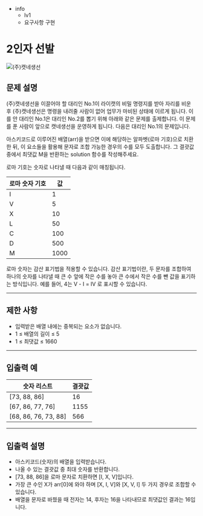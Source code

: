 - info
    - lv1
    - 요구사항 구현

# 2인자 선발
![(주)캣네생선](./16_1.webp)

## 문제 설명
(주)캣네생선을 이끌어야 할 대리인 No.1이 라이캣의 비밀 명령지를 받아 자리를 비운 후 (주)캣네생선은 명령을 내려줄 사람이 없어 업무가 마비된 상태에 이르게 됩니다. 이를 안 대리인 No.1은 대리인 No.2를 뽑기 위해 아래와 같은 문제를 출제합니다. 이 문제를 푼 사람이 앞으로 캣네생선을 운영하게 됩니다. 다음은 대리인 No.1의 문제입니다.

아스키코드로 이루어진 배열(arr)을 받으면 이에 해당하는 알파벳(로마 기호)으로 치환한 뒤, 이 요소들을 활용해 문자로 조합 가능한 경우의 수를 모두 도출합니다. 그 결괏값 중에서 최댓값 M을 반환하는 solution 함수를 작성해주세요.

로마 기호는 숫자로 나타낼 때 다음과 같이 매칭됩니다.

| 로마 숫자 기호 | 값 |
| --- | --- |
| I | 1 |
| V | 5 |
| X | 10 |
| L | 50 |
| C | 100 |
| D | 500 |
| M | 1000 |

로마 숫자는 감산 표기법을 적용할 수 있습니다. 감산 표기법이란, 두 문자를 조합하여 하나의 숫자를 나타낼 때 큰 수 앞에 작은 수를 놓아 큰 수에서 작은 수를 뺀 값을 표기하는 방식입니다. 예를 들어, 4는 Ⅴ - Ⅰ = Ⅳ 로 표시할 수 있습니다.

---

## 제한 사항

- 입력받은 배열 내에는 중복되는 요소가 없습니다.
- 1 ≤ 배열의 길이 ≤ 5
- 1 ≤ 최댓값 ≤ 1660

---

## 입출력 예

| 숫자 리스트 | 결괏값 |
| --- | --- |
| [73, 88, 86] | 16 |
| [67, 86, 77, 76] | 1155 |
| [68, 86, 76, 73, 88] | 566 |

---

## 입출력 설명

- 아스키코드(숫자)의 배열을 입력받습니다.
- 나올 수 있는 결괏값 중 최대 숫자를 반환합니다.
- [73, 88, 86]을 로마 문자로 치환하면 [I, X, V]입니다.
- 가장 큰 수인 X가 arr[0]에 와야 하며 [X, I, V]와 [X, V, I] 두 가지 경우로 조합할 수 있습니다.
- 배열을 문자로 바꿨을 때 전자는 14, 후자는 16을 나타내므로 최댓값인 결과는 16입니다.
